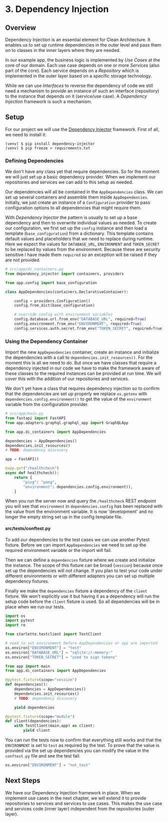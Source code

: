 # 3. Dependency Injection

## Overview

Dependency Injection is an essential element for Clean Architecture. It enables us to set up runtime dependencies in the outer level and pass them on to classes in the inner layers where they are needed.

In our example app, the business logic is implemented by _Use Cases_ at the core of our domain. Each use case depends on one or more _Services_ (also part of the core). Each service depends on a _Repository_ which is implemented in the outer layer based on a specific storage technology.

While we can use _Interfaces_ to reverse the dependency of code we still need a mechanism to provide an instance of such an interface (repository) to the instance that depends on it (service/use case). A _Dependency Injection_ framework is such a mechanism.

## Setup

For our project we will use the [Dependency Injector](https://python-dependency-injector.ets-labs.org/) framework. First of all, we need to install it:

```
(venv) $ pip install dependency-injector
(venv) $ pip freeze > requirements.txt
```

### Defining Dependencies

We don't have any class yet that require dependencies. So for the moment we will just set up a basic dependency provider. When we implement our repositories and services we can add to this setup as needed.

Our dependencies will all be contained in the `AppDependencies` class. We can set up several containers and assemble them inside `AppDependencies`. Initially, we just create an instance of a `Configuration` provider to pass configuration options to all dependencies that might require them.

With _Dependency Injector_ the pattern is usually to set up a base dependency and then to overwrite individual values as needed. To create our configuration, we first set up the `config` instance and then load a template (`base_configuration`) from a dictionary. This template contains default values and placeholders that we need to replace during runtime. Here we expect the values for `DATABASE_URL`, `ENVIRONMENT` and `TOKEN_SECRET` to be replaced by values from the environment. Because these are security sensitive I have made them `required` so an exception will be raised if they are not provided.

```python
# src/app/di_containers.py
from dependency_injector import containers, providers

from app.config import base_configuration

class AppDependencies(containers.DeclarativeContainer):

    config = providers.Configuration()
    config.from_dict(base_configuration)

    # override config with environment variables
    config.database.url.from_env("DATABASE_URL", required=True)
    config.environment.from_env("ENVIRONMENT", required=True)
    config.services.auth.secret.from_env("TOKEN_SECRET", required=True)
```

### Using the Dependency Container

Import the new `AppDependencies` container, create an instance and initialize the dependencies with a call to `dependencies.init_resources()`. For the moment this is all we need to do. But once we have classes that require a dependency injected in our code we have to make the framework aware of these classes to the required instances can be provided at run time. We will cover this with the addition of our repositories and services.

We don't yet have a class that requires dependency injection so to confirm that the dependencies are set up properly we replace `os.getenv` with `dependencies.config.environment()` to get the value of the `environment` variable from the configuration provider.

```python
# src/app/main.py
from fastapi import FastAPI
from app.adapters.graphql.graphql_app import GraphQLApp

from app.di_containers import AppDependencies

dependencies = AppDependencies()
dependencies.init_resources()
# TODO: dependency discovery

app = FastAPI()

@app.get("/healthcheck")
async def healthcheck():
    return {
        "ping": "pong",
        "environment": dependencies.config.environment(),
    }
```

When you run the server now and query the `/healthcheck` REST endpoint you will see that `environment` in `dependencies.config` has been replaced with the value from the environment variable. It is now 'development' and no longer the empty string set up in the config template file.

#### src/tests/conftest.py

To add our dependencies to the test cases we can use another Pytest fixture. Before we can import `AppDependencies` we need to set up the required environment variable or the import will fail.

Then we can define a `dependencies` fixture where we create and initialize the instance. The scope of this fixture can be broad (`session`) because once set up the dependencies will not change. If you plan to test your code under different environments or with different adapters you can set up multiple dependency fixtures.

Finally we make the `dependencies` fixture a dependency of the `client` fixture. We won't explicitly use it but having it as a dependency will run the setup code before the `client` fixture is used. So all dependencies will be in place when we run our tests.

```python
import os
import pytest
import re

from starlette.testclient import TestClient

# need to set environment before AppDependencies or app are imported
os.environ["ENVIRONMENT"] = "test"
os.environ["DATABASE_URL"] = "sqlite://:memory:"
os.environ["TOKEN_SECRET"] = "used to sign tokens"

from app import main
from app.di_containers import AppDependencies

@pytest.fixture(scope="session")
def dependencies():
    dependencies = AppDependencies()
    dependencies.init_resources()
    # TODO: dependency discovery

    yield dependencies

@pytest.fixture(scope="module")
def client(dependencies):
    with TestClient(main.app) as client:
        yield client
```

You can run the tests now to confirm that everything still works and that the `ENVIRONMENT` is set to `test` as required by the test. To prove that the value is provided via the set up dependencies you can modify the value in the `conftest.py` file and see the test fail.

```python
os.environ["ENVIRONMENT"] = "not_test"
```

## Next Steps

We have our Dependency Injection framework in place. When we implement use cases in the next chapter, we will extend it to provide repositories to services and services to use cases. This makes the use case and services code (inner layer) independent from the repositories (outer layer).
